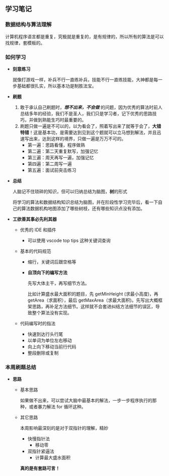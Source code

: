 ## 学习笔记

### 数据结构与算法理解

计算机程序语言都是重复，究极就是重复的，是有规律的，所以所有的算法是可以找规律，套模板的。

### 如何学习

- **刻意练习**

  就像打游戏一样，补兵不行一直练补兵，技能不行一直练技能，大神都是每一步基础都很扎实，所以基本功是制胜法宝。

- **刷题**

  1. 敢于承认自己刷题时，***想不出来，不会做*** 的问题，因为优秀的算法时前人总结多年的经验，我们不是圣人，我们只是学习者，记下优秀的思路技巧，并做到熟能生巧时最重要的。
  2. 刷题只做一遍是不可以的，以为看会了，照着写出来了就等于会了，**大错特错**！这是基本功，是需要达到见到这个题就可以立马想到解法，并且迅速写出来，达到这样的境界，只做一遍是万万不可的。
     - 第一遍：思路看懂，程序做熟
     - 第二遍：第二天重复默写，加强记忆
     - 第三遍：周天再写一遍，加强记忆
     - 第四遍：第二周写一遍
     - 第五遍：面试前突击练习

- **总结**

  人脑记不住琐碎的知识，但可以归纳总结为脑图，**树**的形式

  将学习的算法和数据结构知识总结为脑图，并在阶段性学习完毕后，看一下自己的算法数据机构地图添加了哪些树枝，还有哪些知识点没有添加。

- **工欲善其事必先利其器**

  - 优秀的 IDE 和插件

    - 可以使用 vscode top tips 这种关键词查询

  - 基本的代码规范

    - 缩行，关键词后跟空格等

    - **自顶向下的编写方法**

      先写大体主干，再写细节方法。

      比如计算盛水最大面积的题目，先 getMinHeight (求最小高度)，再 getArea（求面积），最后 getMaxArea（求最大面积)。先写出大概框架思路，再补足方法细节。这样就不会套进纠结方法细节的误区，导致整个算法没有实现。

  - 代码编写时的指法

    - 快速到达行头行尾
    - 以单词为单位左右移动
    - 向上向下移动当前行代码
    - 整段删除或复制

### 本周刷题总结

- **思路**

  - 基本思路

    如果做不出来，可以尝试大脑中最基本的解法，一步一步程序执行的那种，或者暴力解法 for 循环这种。

  - 其它思路

    本周影响最深刻的是对于双指针的理解，精妙

    - 快慢指针法
      - 移动零
    - 双指针紧逼法
      - 计算最大盛水面积

    **真的是有套路可言！**